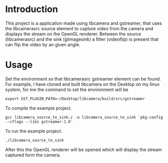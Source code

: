 

# Introduction
This project is a application made using libcamera and gstreamer, that uses the libcamerasrc source element to capture video from the camera and displays the stream on the OpenGL renderer. Between the source (libcamerasrc) and the sink (glimagesink) a filter (videoflip) is present that can flip the video by an given angle.

# Usage
Set the environment so that libcamerasrc gstreamer element can be found.
For example, I have cloned and built libcamera on the Desktop on my linux system, for me the command to set the environment will be 

```
export GST_PLUGIN_PATH=~/Desktop/libcamera/build/src/gstreamer
```

To compile the example project. 
```
gcc libcamera_source_to_sink.c -o libcamera_source_to_sink `pkg-config --cflags --libs gstreamer-1.0`
```
To run the example project.
```
./libcamera_source_to_sink 
```


After this the OpenGL renderer will be opened which will display the stream captured form the camera.

